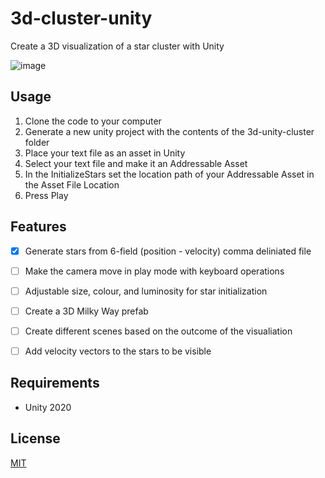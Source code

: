 # 3d-cluster-unity
Create a 3D visualization of a star cluster with Unity

![image](https://user-images.githubusercontent.com/19656975/117451671-2ed9c900-af19-11eb-8ba9-0139679f49d6.png)

## Usage
1. Clone the code to your computer
2. Generate a new unity project with the contents of the 3d-unity-cluster folder
3. Place your text file as an asset in Unity
4. Select your text file and make it an Addressable Asset
5. In the InitializeStars set the location path of your Addressable Asset in the Asset File Location
6. Press Play

## Features
- [x] Generate stars from 6-field (position - velocity) comma deliniated file
- [ ] Make the camera move in play mode with keyboard operations
- [ ] Adjustable size, colour, and luminosity for star initialization
- [ ] Create a 3D Milky Way prefab 
- [ ] Create different scenes based on the outcome of the visualiation
- [ ] Add velocity vectors to the stars to be visible


## Requirements
- Unity 2020

## License
[MIT](https://choosealicense.com/licenses/mit/)
